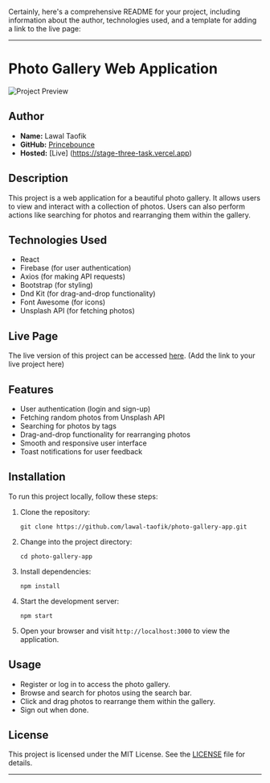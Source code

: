 Certainly, here's a comprehensive README for your project, including information about the author, technologies used, and a template for adding a link to the live page:

---

# Photo Gallery Web Application

![Project Preview](preview-image.jpg)

## Author
- **Name:** Lawal Taofik
- **GitHub:** [Princebounce](https://github.com/Princebounce)
- **Hosted:** [Live] (https://stage-three-task.vercel.app)
## Description
This project is a web application for a beautiful photo gallery. It allows users to view and interact with a collection of photos. Users can also perform actions like searching for photos and rearranging them within the gallery.

## Technologies Used
- React
- Firebase (for user authentication)
- Axios (for making API requests)
- Bootstrap (for styling)
- Dnd Kit (for drag-and-drop functionality)
- Font Awesome (for icons)
- Unsplash API (for fetching photos)

## Live Page
The live version of this project can be accessed [here](#). (Add the link to your live project here)

## Features
- User authentication (login and sign-up)
- Fetching random photos from Unsplash API
- Searching for photos by tags
- Drag-and-drop functionality for rearranging photos
- Smooth and responsive user interface
- Toast notifications for user feedback

## Installation
To run this project locally, follow these steps:

1. Clone the repository: 
   ```
   git clone https://github.com/lawal-taofik/photo-gallery-app.git
   ```

2. Change into the project directory:
   ```
   cd photo-gallery-app
   ```

3. Install dependencies:
   ```
   npm install
   ```

4. Start the development server:
   ```
   npm start
   ```

5. Open your browser and visit `http://localhost:3000` to view the application.

## Usage
- Register or log in to access the photo gallery.
- Browse and search for photos using the search bar.
- Click and drag photos to rearrange them within the gallery.
- Sign out when done.

## License
This project is licensed under the MIT License. See the [LICENSE](LICENSE) file for details.

---
